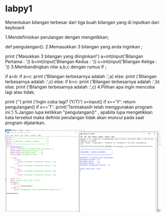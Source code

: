 # labpy1
Menentukan bilangan terbesar dari tiga buah bilangan yang di inputkan dari keyboard

1.Mendefinisikan perulangan dengan mengetikkan;

def pengulangan():
2.Memasukkan 3 bilangan yang anda inginkan ;

print ('Masukkan 3 bilangan yang diinginkan!')
a=int(input('Bilangan Pertama : '))
b=int(input('Bilangan Kedua   : '))
c=int(input('Bilangan Ketiga  : '))
3.Membandingkan nilai a,b,c dengan rumus if ;

if a>b:
    if a>c:
        print ('Bilangan terbesarnya adalah :',a)
    else:
        print ('Bilangan terbesarnya adalah :',c)
else:
    if b>c:
        print ('Bilangan terbesarnya adalah :',b)
    else:
        print ('Bilangan terbesarnya adalah :',c)
4.Pilihan apa ingin mencoba lagi atau tidak;

print ('')
print ('Ingin coba lagi? (Y/T)')
x=input()
if x=='Y':
    return pengulangan()
if x=='T':
    print('Terimakasih telah menggunakan program ini.')
5.Jangan lupa ketikkan "pengulangan()" , apabila lupa mengetikkan kata tersebut maka definisi perulangan tidak akan muncul pada saat program dijalankan.

![img](https://github.com/Khoiriladinata/labpy1/blob/master/pratikum1.PNG)
